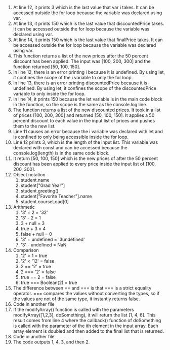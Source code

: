 1. At line 12, it prints 3 which is the last value that var i takes. It can be accessed outside the for loop because the variable was declared using var.
2. At line 13, it prints 150 which is the last value that discountedPrice takes. It can be accessed outside the for loop because the variable was declared using var.
3. At line 14, it prints 150 which is the last value that finalPrice takes. It can be accessed outside the for loop because the variable was declared using var. 
4. This function returns a list of the new prices after the 50 percent discount has been applied. The input was [100, 200, 300] and the function returned [50, 100, 150].
5. In line 12, there is an error printing i because it is undefined. By using let, it confines the scope of the i variable to only the for loop. 
6. In line 13, there is an error printing discountedPrice because it is undefined. By using let, it confines the scope of the discountedPrice variable to only inside the for loop.
7. In line 14, it prints 150 because the let variable is in the main code block in the function, so the scope is the same as the console.log line. 
8. The function returns a list of the new discounted prices. It took in a list of prices [100, 200, 300] and returned [50, 100, 150]. It applies a 50 percent discount to each value in the input list of prices and pushes them to the new list.
9. Line 11 causes an error because the i variable was declared with let and is confined to only being accessible inside the for loop. 
10. Line 12 prints 3, which is the length of the input list. This variable was declared with const and can be accessed because the console.log(length) is in the same code block.
11. It return [50, 100, 150] which is the new prices of after the 50 percent discount has been applied to every price inside the input list of [100, 200, 300].
12. Object notation
    1. student.name
    2. student["Grad Year"]
    3. student.greeting()
    4. student["Favorite Teacher"].name
    5. student.courseLoad[0]
 13. Arithmetic
     1.  '3' + 2 = '32'
     2.  '3' - 2 = 1
     3.  3 + null = 3
     4.  true + 3 = 4
     5.  false + null = 0
     6.  '3' + undefined = '3undefined'
     7.  '3' - undefined = NaN
 14. Comparison
     1.  '2' > 1 = true
     2.  '2' < '12' = false
     3.  2 == '2' = true
     4.  2 === '2' = false
     5.  true == 2 = false
     6.  true === Boolean(2) = true
 15. The difference between == and === is that === is a strict equality operator. === compares the values without converting the types, so if the values are not of the same type, it instantly returns false.
 16. Code in another file
 17. If the modifyArray() function is called with the parameters modifyArray([1,2,3], doSomething), it will return the list [1, 4, 6]. This result comes from line 4 where the callback() function of doSomething is called with the parameter of the ith element in the input array. Each array element is doubled and then added to the final list that is returned. 
 18. Code in another file.
 19. The code outputs 1, 4, 3, and then 2.